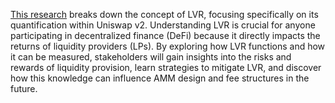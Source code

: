 [This research](https://dev.to/polymawutor/quantifying-lvr-on-uniswap-v2-1k1g) breaks down the concept of LVR, focusing specifically on its quantification within Uniswap v2. Understanding LVR is crucial for anyone participating in decentralized finance (DeFi) because it directly impacts the returns of liquidity providers (LPs). By exploring how LVR functions and how it can be measured, stakeholders will gain insights into the risks and rewards of liquidity provision, learn strategies to mitigate LVR, and discover how this knowledge can influence AMM design and fee structures in the future.